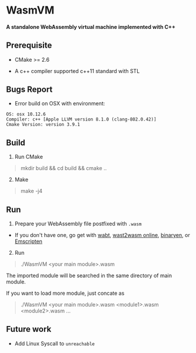# WasmVM

#### A standalone WebAssembly virtual machine implemented with C++

## Prerequisite

* CMake >= 2.6

* A c++ compiler supported c++11 standard with STL

## Bugs Report
- Error build on OSX with environment: 
```
OS: osx 10.12.6
Compiler: c++ [Apple LLVM version 8.1.0 (clang-802.0.42)]
Cmake Version: version 3.9.1
```

## Build

1. Run CMake

> mkdir build && cd build && cmake ..

2. Make

> make -j4
  
## Run

1. Prepare your WebAssembly file postfixed with `.wasm`
  
  * If you don't have one, go get with [wabt](https://github.com/WebAssembly/wabt), [wast2wasm online](https://cdn.rawgit.com/WebAssembly/wabt/013802ca01035365e2459c70f0508481393ac075/demo/wast2wasm/), [binaryen](https://github.com/WebAssembly/binaryen), or [Emscripten](http://webassembly.org/getting-started/developers-guide/)
  
2. Run

> ./WasmVM \<your main module\>.wasm

The imported module will be searched in the same directory of main module.

If you want to load more module, just concate as

> ./WasmVM \<your main module\>.wasm \<module1\>.wasm \<module2\>.wasm ...

## Future work

* Add Linux Syscall to `unreachable`
